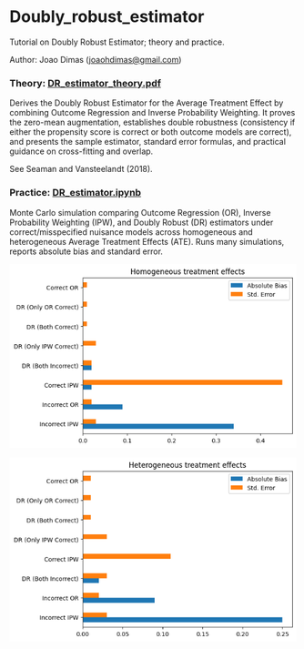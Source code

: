 # Doubly_robust_estimator
Tutorial on Doubly Robust Estimator; theory and practice.

Author: Joao Dimas (joaohdimas@gmail.com)

### Theory: [DR_estimator_theory.pdf](DR_estimator_theory.pdf)

Derives the Doubly Robust Estimator for the Average Treatment Effect by combining Outcome Regression and Inverse Probability Weighting. It proves the zero-mean augmentation, establishes double robustness (consistency if either the propensity score is correct or both outcome models are correct), and presents the sample estimator, standard error formulas, and practical guidance on cross-fitting and overlap.

See Seaman and Vansteelandt (2018).

### Practice: [DR_estimator.ipynb](DR_estimator.ipynb)

Monte Carlo simulation comparing Outcome Regression (OR), Inverse Probability Weighting (IPW), and Doubly Robust (DR) estimators under correct/misspecified nuisance models across homogeneous and heterogeneous Average Treatment Effects (ATE). Runs many simulations, reports absolute bias and standard error.


![Homogeneous treatment effects](Homogeneous_treatment_effects.png)

![Heterogeneous treatment effects](Heterogeneous_treatment_effects.png)
